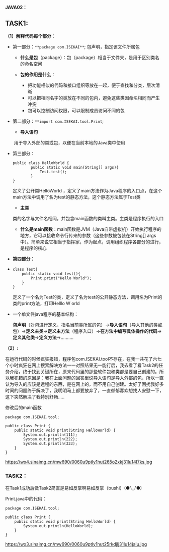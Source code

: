 #### JAVA02：

## TASK1:

**（1）解释代码每个部分**：

- 第一部分：```**package com.ISEKAI**```;    包声明，指定该文件所属包

  - **什么是包**（package）：包（package）相当于文件夹，是用于区别类名的命名空间

  - **包的作用是什么**：
    - 把功能相似的代码和接口组织等放在一起，便于查找和分类，层次清晰
    - 可以把相同名字的类放在不同的包内，避免这些类因命名相同而产生冲突
    - 包可以控制访问权限，可以限制成员访问不同的包

- 第二部分：```**import com.ISEKAI.tool.Print```;    

  - **导入语句**

  ​       用于导入外部的类或包，以便在当前本地的Java类中使用

- 第三部分：

  ```
  public class HelloWorld {
          public static void main(String[] args){
              Test.test();
          }
  }
  ```

  定义了公开类HelloWorld ，定义了main方法作为Java程序的入口点，在这个main方法中调用了名为test的静态方法，这个静态方法属于Test类

  - **主类**

  类的名字与文件名相同，并包含main函数的类叫主类。主类是程序执行的入口

  - **什么是main函数**：main函数是JVM（Java自带虚拟机）开始执行程序的地方，它可以接收命令行传来的参数（这些参数被包装在String[] args中）。简单来说它相当于指挥家，作为起点，调用组织程序各部分的进行，是程序的核心

- **第四部分：** 

- ```
  class Test{
      public static void test(){
          Print.print("Hello World");
      }
  }
  ```

  定义了一个名为Test的类，定义了名为test的公开静态方法，调用名为Print的类的print方法，打印Helllo W orld

- 一个单文件java程序的基本结构：

  **包声明**（对包进行定义，指名当前类所属的包）→**导入语句**（导入其他的类或包）→**定义主类**→**定义主方法**（程序入口）→**在方法中编写具体操作的代码**→**定义其他类**→**定义方法**→..........

**（2）:**

在运行代码的时候疯狂报错，程序包com.ISEKAI.tool不存在，在我一共花了六七个小时疯狂在网上搜索解决方法一一对照结果无一能行后，我去看了看Task2的任务介绍，终于找到关键所在，原来代码里的那些软件包和类都是要自己创建的。所以我犯错的原因是：我在上面问题的回答里说导入语句是导入外部的包，所以一直认为导入的应该是远程的东西，是在网上的，而不用自己创建。太好了困扰我好多时间的问题终于解决了，我明明马上都要放弃了，一直郁郁寡欢想找人安慰一下，这下突然解决了我特别舒畅.....

修改后的main函数

``` 
package com.ISEKAI.tool;

public class Print {
    public static void print(String HelloWorld) {
        System.out.println(111);
        System.out.println(222);
        System.out.println(333);
    }
}
```

https://wx4.sinaimg.cn/mw690/0060u9ptly1hut265o2xkj31lu14l7ks.jpg

### TASK2：

在Task1成功后做Task2简直是易如反掌啊易如反掌（bushi）(●'◡'●)



Print.java中的代码：

``` 
package com.ISEKAI.tool;

public class Print {
    public static void print(String HelloWorld) {
        System.out.println(HelloWorld);
    }
}

```

https://wx3.sinaimg.cn/mw690/0060u9ptly1hut25rkdjlj31lu14jalu.jpg

